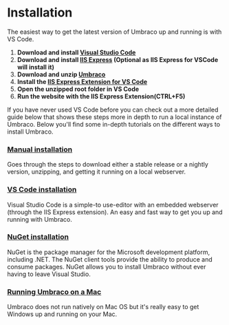 # Installation

The easiest way to get the latest version of Umbraco up and running is with VS Code.

1. **Download and install [Visual Studio Code](https://code.visualstudio.com/)**
1. **Download and install [IIS Express](https://www.microsoft.com/en-us/download/details.aspx?id=48264) (Optional as IIS Express for VSCode will install it)**
1. **Download and unzip [Umbraco](https://our.umbraco.com/download)**
1. **Install the [IIS Express Extension for VS Code](https://marketplace.visualstudio.com/items?itemName=warren-buckley.iis-express)**
1. **Open the unzipped root folder in VS Code**
1. **Run the website with the IIS Express Extension(CTRL+F5)**

If you have never used VS Code before you can check out a more detailed guide below that shows these steps more in depth to run a local instance of Umbraco.
Below you'll find some in-depth tutorials on the different ways to install Umbraco.

### [Manual installation](install-umbraco-manually.md)
Goes through the steps to download either a stable release or a nightly version, unzipping, and getting it running on a local webserver.

### [VS Code installation](install-umbraco-with-vs-code.md)
Visual Studio Code is a simple-to use-editor with an embedded webserver (through the IIS Express extension). An easy and fast way to get you up and running with Umbraco.

### [NuGet installation](install-umbraco-with-nuget.md)
NuGet is the package manager for the Microsoft development platform, including .NET. The NuGet client tools provide the ability to produce and consume packages. NuGet allows you to install Umbraco without ever having to leave Visual Studio.

### [Running Umbraco on a Mac](running-umbraco-on-a-mac.md)
Umbraco does not run natively on Mac OS but it's really easy to get Windows up and running on your Mac.
